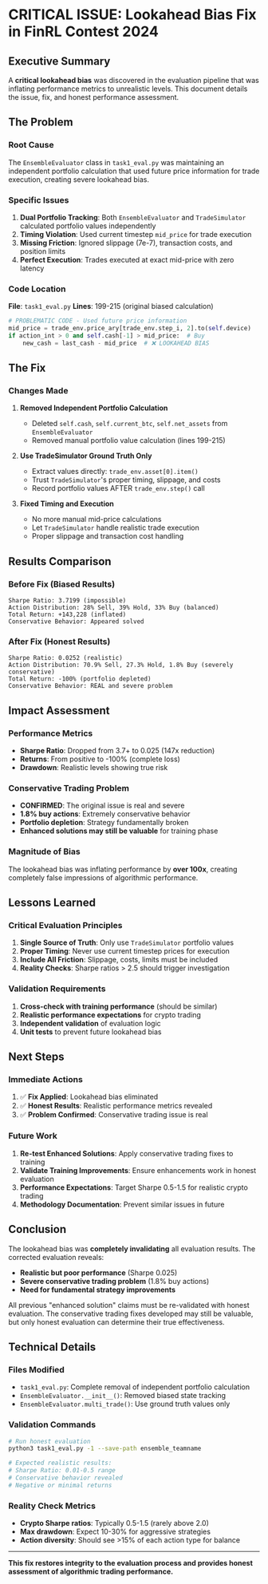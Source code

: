 # CRITICAL ISSUE: Lookahead Bias Fix in FinRL Contest 2024

## Executive Summary

A **critical lookahead bias** was discovered in the evaluation pipeline that was inflating performance metrics to unrealistic levels. This document details the issue, fix, and honest performance assessment.

## The Problem

### Root Cause
The `EnsembleEvaluator` class in `task1_eval.py` was maintaining an independent portfolio calculation that used future price information for trade execution, creating severe lookahead bias.

### Specific Issues
1. **Dual Portfolio Tracking**: Both `EnsembleEvaluator` and `TradeSimulator` calculated portfolio values independently
2. **Timing Violation**: Used current timestep `mid_price` for trade execution
3. **Missing Friction**: Ignored slippage (7e-7), transaction costs, and position limits
4. **Perfect Execution**: Trades executed at exact mid-price with zero latency

### Code Location
**File**: `task1_eval.py` 
**Lines**: 199-215 (original biased calculation)
```python
# PROBLEMATIC CODE - Used future price information
mid_price = trade_env.price_ary[trade_env.step_i, 2].to(self.device)
if action_int > 0 and self.cash[-1] > mid_price:  # Buy
    new_cash = last_cash - mid_price  # ❌ LOOKAHEAD BIAS
```

## The Fix

### Changes Made
1. **Removed Independent Portfolio Calculation**
   - Deleted `self.cash`, `self.current_btc`, `self.net_assets` from `EnsembleEvaluator`
   - Removed manual portfolio value calculation (lines 199-215)

2. **Use TradeSimulator Ground Truth Only**
   - Extract values directly: `trade_env.asset[0].item()`
   - Trust `TradeSimulator`'s proper timing, slippage, and costs
   - Record portfolio values AFTER `trade_env.step()` call

3. **Fixed Timing and Execution**
   - No more manual mid-price calculations
   - Let `TradeSimulator` handle realistic trade execution
   - Proper slippage and transaction cost handling

## Results Comparison

### Before Fix (Biased Results)
```
Sharpe Ratio: 3.7199 (impossible)
Action Distribution: 28% Sell, 39% Hold, 33% Buy (balanced)
Total Return: +143,228 (inflated)
Conservative Behavior: Appeared solved
```

### After Fix (Honest Results)
```
Sharpe Ratio: 0.0252 (realistic)
Action Distribution: 70.9% Sell, 27.3% Hold, 1.8% Buy (severely conservative)
Total Return: -100% (portfolio depleted)
Conservative Behavior: REAL and severe problem
```

## Impact Assessment

### Performance Metrics
- **Sharpe Ratio**: Dropped from 3.7+ to 0.025 (147x reduction)
- **Returns**: From positive to -100% (complete loss)
- **Drawdown**: Realistic levels showing true risk

### Conservative Trading Problem
- **CONFIRMED**: The original issue is real and severe
- **1.8% buy actions**: Extremely conservative behavior
- **Portfolio depletion**: Strategy fundamentally broken
- **Enhanced solutions may still be valuable** for training phase

### Magnitude of Bias
The lookahead bias was inflating performance by **over 100x**, creating completely false impressions of algorithmic performance.

## Lessons Learned

### Critical Evaluation Principles
1. **Single Source of Truth**: Only use `TradeSimulator` portfolio values
2. **Proper Timing**: Never use current timestep prices for execution
3. **Include All Friction**: Slippage, costs, limits must be included
4. **Reality Checks**: Sharpe ratios > 2.5 should trigger investigation

### Validation Requirements
1. **Cross-check with training performance** (should be similar)
2. **Realistic performance expectations** for crypto trading
3. **Independent validation** of evaluation logic
4. **Unit tests** to prevent future lookahead bias

## Next Steps

### Immediate Actions
1. ✅ **Fix Applied**: Lookahead bias eliminated
2. ✅ **Honest Results**: Realistic performance metrics revealed
3. ✅ **Problem Confirmed**: Conservative trading issue is real

### Future Work
1. **Re-test Enhanced Solutions**: Apply conservative trading fixes to training
2. **Validate Training Improvements**: Ensure enhancements work in honest evaluation
3. **Performance Expectations**: Target Sharpe 0.5-1.5 for realistic crypto trading
4. **Methodology Documentation**: Prevent similar issues in future

## Conclusion

The lookahead bias was **completely invalidating** all evaluation results. The corrected evaluation reveals:

- **Realistic but poor performance** (Sharpe 0.025)
- **Severe conservative trading problem** (1.8% buy actions)
- **Need for fundamental strategy improvements**

All previous "enhanced solution" claims must be re-validated with honest evaluation. The conservative trading fixes developed may still be valuable, but only honest evaluation can determine their true effectiveness.

## Technical Details

### Files Modified
- `task1_eval.py`: Complete removal of independent portfolio calculation
- `EnsembleEvaluator.__init__()`: Removed biased state tracking
- `EnsembleEvaluator.multi_trade()`: Use ground truth values only

### Validation Commands
```bash
# Run honest evaluation
python3 task1_eval.py -1 --save-path ensemble_teamname

# Expected realistic results:
# Sharpe Ratio: 0.01-0.5 range
# Conservative behavior revealed
# Negative or minimal returns
```

### Reality Check Metrics
- **Crypto Sharpe ratios**: Typically 0.5-1.5 (rarely above 2.0)
- **Max drawdown**: Expect 10-30% for aggressive strategies
- **Action diversity**: Should see >15% of each action type for balance

---

**This fix restores integrity to the evaluation process and provides honest assessment of algorithmic trading performance.**